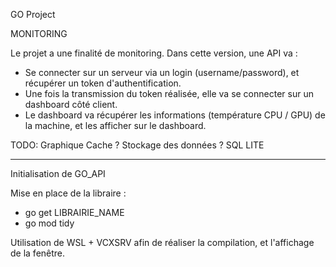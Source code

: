 GO Project

MONITORING

Le projet a une finalité de monitoring.
Dans cette version, une API va :
- Se connecter sur un serveur via un login (username/password), et récupérer un token d'authentification.
- Une fois la transmission du token réalisée, elle va se connecter sur un dashboard côté client.
- Le dashboard va récupérer les informations (température CPU / GPU) de la machine, et les afficher sur le dashboard.


TODO:
Graphique
Cache ?
Stockage des données ?
SQL LITE



-----------------------------------

Initialisation de GO_API

Mise en place de la libraire :
- go get LIBRAIRIE_NAME
- go mod tidy

Utilisation de WSL + VCXSRV afin de réaliser la compilation, et l'affichage de la fenêtre.

